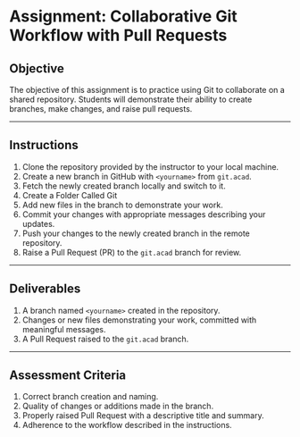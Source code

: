 # **Assignment: Collaborative Git Workflow with Pull Requests**

## **Objective**
The objective of this assignment is to practice using Git to collaborate on a shared repository. Students will demonstrate their ability to create branches, make changes, and raise pull requests.

---

## **Instructions**

1. Clone the repository provided by the instructor to your local machine.
2. Create a new branch in GitHub with  `<yourname>` from `git.acad`.
3. Fetch the newly created branch locally and switch to it.
4. Create a Folder Called Git
5. Add new files in the branch to demonstrate your work.
6. Commit your changes with appropriate messages describing your updates.
7. Push your changes to the newly created branch in the remote repository.
8. Raise a Pull Request (PR) to the `git.acad` branch for review.

---

## **Deliverables**
1. A branch named `<yourname>` created in the repository.
2. Changes or new files demonstrating your work, committed with meaningful messages.
3. A Pull Request raised to the `git.acad` branch.

---

## **Assessment Criteria**
1. Correct branch creation and naming.
2. Quality of changes or additions made in the branch.
3. Properly raised Pull Request with a descriptive title and summary.
4. Adherence to the workflow described in the instructions.
